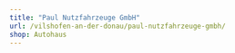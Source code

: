 ```yaml
---
title: "Paul Nutzfahrzeuge GmbH"
url: /vilshofen-an-der-donau/paul-nutzfahrzeuge-gmbh/
shop: Autohaus
---
```

